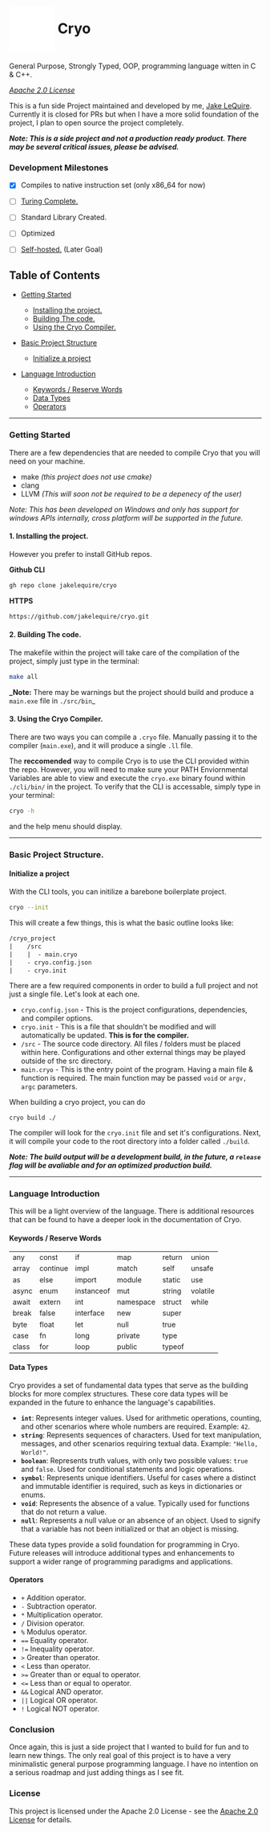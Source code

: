 # <img src="./assets/cryo-logo.svg" width="90" height="90" alt="Cryo Logo" align="center"> Cryo

General Purpose, Strongly Typed, OOP, programming language witten in C & C++.

<i>[Apache 2.0 License](#license)</i>

This is a fun side Project maintained and developed by me, [Jake LeQuire](https://github.com/jakelequire). Currently it is closed for PRs but when I have a more solid foundation of the project, I plan to open source the project completely.

**_Note: This is a side project and not a production ready product. There may be several critical issues, please be advised._**

### Development Milestones

- [x] Compiles to native instruction set (only x86_64 for now)

- [ ] [Turing Complete.](https://en.wikipedia.org/wiki/Rule_110)

- [ ] Standard Library Created.

- [ ] Optimized

- [ ] [Self-hosted.](<https://en.wikipedia.org/wiki/Self-hosting_(compilers)>) (Later Goal)

## Table of Contents

- [Getting Started](#getting-started)
  - [Installing the project.](#1-installing-the-project)
  - [Building The code.](#2-building-the-code)
  - [Using the Cryo Compiler.](#3-using-the-cryo-compiler)
- [Basic Project Structure](#basic-project-structure)

  - [Initialize a project](#initialize-a-project)

- [Language Introduction](#language-introduction)
  - [Keywords / Reserve Words](#keywords--reserve-words)
  - [Data Types](#data-types)
  - [Operators](#operators)

---

### Getting Started

There are a few dependencies that are needed to compile Cryo that you will need on your machine.

- make _(this project does not use cmake)_
- clang
- LLVM _(This will soon not be required to be a depenecy of the user)_

_Note: This has been developed on Windows and only has support for windows APIs internally, cross platform will be supported in the future._

#### 1. Installing the project.

However you prefer to install GitHub repos.

**Github CLI**

```sh
gh repo clone jakelequire/cryo
```

**HTTPS**

```sh
https://github.com/jakelequire/cryo.git
```

#### 2. Building The code.

The makefile within the project will take care of the compilation of the project, simply just type in the terminal:

```sh
make all
```

**\_Note:** There may be warnings but the project should build and produce a `main.exe` file in `./src/bin`\_

#### 3. Using the Cryo Compiler.

There are two ways you can compile a `.cryo` file. Manually passing it to the compiler (`main.exe`), and it will produce a single `.ll` file.

The **reccomended** way to compile Cryo is to use the CLI provided within the repo. However, you will need to make sure your PATH Enviornmental Variables are able to view and execute the `cryo.exe` binary found within `./cli/bin/` in the project. To verify that the CLI is accessable, simply type in your terminal:

```sh
cryo -h
```

and the help menu should display.

---

### Basic Project Structure.

#### Initialize a project

With the CLI tools, you can initilize a barebone boilerplate project.

```sh
cryo --init
```

This will create a few things, this is what the basic outline looks like:

```
/cryo_project
|    /src
|    |  - main.cryo
|    - cryo.config.json
|    - cryo.init
```

There are a few required components in order to build a full project and not just a single file. Let's look at each one.

- `cryo.config.json` - This is the project configurations, dependencies, and compiler options.
- `cryo.init` - This is a file that shouldn't be modified and will automatically be updated. **This is for the compiler.**
- `/src` - The source code directory. All files / folders must be placed within here. Configurations and other external things may be played outside of the src directory.
- `main.cryo` - This is the entry point of the program. Having a main file & function is required. The main function may be passed `void` or `argv, argc` parameters.

When building a cryo project, you can do

```
cryo build ./
```

The compiler will look for the `cryo.init` file and set it's configurations. Next, it will compile your code to the root directory into a folder called `./build`.

**_Note: The build output will be a development build, in the future, a `release` flag will be avaliable and for an optimized production build._**

---

### Language Introduction

This will be a light overview of the language. There is additional resources that can be found to have a deeper look in the documentation of Cryo.

#### Keywords / Reserve Words

|       |          |            |           |        |          |
| ----- | -------- | ---------- | --------- | ------ | -------- |
| any   | const    | if         | map       | return | union    |
| array | continue | impl       | match     | self   | unsafe   |
| as    | else     | import     | module    | static | use      |
| async | enum     | instanceof | mut       | string | volatile |
| await | extern   | int        | namespace | struct | while    |
| break | false    | interface  | new       | super  |          |
| byte  | float    | let        | null      | true   |          |
| case  | fn       | long       | private   | type   |          |
| class | for      | loop       | public    | typeof |          |

#### Data Types

Cryo provides a set of fundamental data types that serve as the building blocks for more complex structures. These core data types will be expanded in the future to enhance the language's capabilities.

- **`int`**: Represents integer values. Used for arithmetic operations, counting, and other scenarios where whole numbers are required. Example: `42`.
- **`string`**: Represents sequences of characters. Used for text manipulation, messages, and other scenarios requiring textual data. Example: `"Hello, World!"`.
- **`boolean`**: Represents truth values, with only two possible values: `true` and `false`. Used for conditional statements and logic operations.
- **`symbol`**: Represents unique identifiers. Useful for cases where a distinct and immutable identifier is required, such as keys in dictionaries or enums.
- **`void`**: Represents the absence of a value. Typically used for functions that do not return a value.
- **`null`**: Represents a null value or an absence of an object. Used to signify that a variable has not been initialized or that an object is missing.

These data types provide a solid foundation for programming in Cryo. Future releases will introduce additional types and enhancements to support a wider range of programming paradigms and applications.

#### Operators

- `+` Addition operator.
- `-` Subtraction operator.
- `*` Multiplication operator.
- `/` Division operator.
- `%` Modulus operator.
- `==` Equality operator.
- `!=` Inequality operator.
- `>` Greater than operator.
- `<` Less than operator.
- `>=` Greater than or equal to operator.
- `<=` Less than or equal to operator.
- `&&` Logical AND operator.
- `||` Logical OR operator.
- `!` Logical NOT operator.

### Conclusion

Once again, this is just a side project that I wanted to build for fun and to learn new things. The only real goal of this project is to have a very minimalistic general purpose programming language. I have no intention on a serious roadmap and just adding things as I see fit.

### License

This project is licensed under the Apache 2.0 License - see the [Apache 2.0 License](https://www.apache.org/licenses/LICENSE-2.0) for details.

